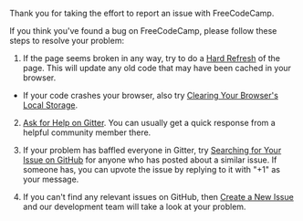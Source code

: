 Thank you for taking the effort to report an issue with FreeCodeCamp.

If you think you've found a bug on FreeCodeCamp, please follow these steps to resolve your problem:

1. If the page seems broken in any way, try to do a [Hard Refresh](Refresh-Your-Browser-Cache) of the page.  This will update any old code that may have been cached in your browser.  
 * If your code crashes your browser, also try [Clearing Your Browser's Local Storage](Clear-Your-Browser's-Local-Storage).

2. [Ask for Help on Gitter](How-to-Get-Help-on-Gitter).  You can usually get a quick response from a helpful community member there.

3. If your problem has baffled everyone in Gitter, try [Searching for Your Issue on GitHub](Searching-for-Your-Issue-on-Github) for anyone who has posted about a similar issue. If someone has, you can upvote the issue by replying to it with "+1" as your message.

3. If you can't find any relevant issues on GitHub, then [Create a New Issue](Creating-a-New-Github-Issue) and our development team will take a look at your problem.